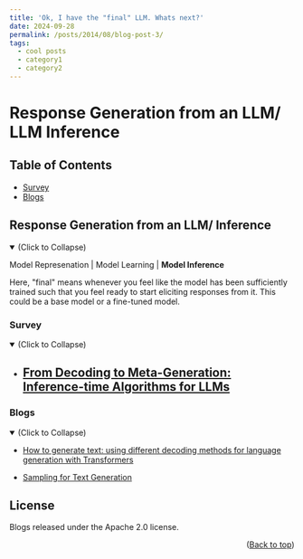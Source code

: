 ```yaml
---
title: 'Ok, I have the "final" LLM. Whats next?'
date: 2024-09-28
permalink: /posts/2014/08/blog-post-3/
tags:
  - cool posts
  - category1
  - category2
---
```


<div id="top"></div>

# Response Generation from an LLM/ LLM Inference 

<!-- <p align="center">
  <img src="./assets/minigrid_hard_exploration.png" alt="minigrid_hard_exploration" width="40%" height="40%" /><br>
  <em style="display: inline-block;">A typical hard-exploration environment: MiniGrid-ObstructedMaze-Full-v0.</em>
</p> -->

## Table of Contents

- [Survey](#Survey)
- [Blogs](#Blogs)
  <!-- - [ICML 2024🔥](#icml-2024)
  - [ICLR 2024](#iclr-2024) -->



## Response Generation from an LLM/ Inference

<details open>
<summary>(Click to Collapse)</summary>

Model Represenation | Model Learning | **Model Inference**

Here, "final" means whenever you feel like the model has been sufficiently trained such that you feel ready to start eliciting responses from it. This could be a base model or a fine-tuned model.

<!-- <center>
<figure>
    <img style="border-radius: 0.3125em;
    box-shadow: 0 2px 4px 0 rgba(34,36,38,.12),0 2px 10px 0 rgba(34,36,38,.08);" 
    src="./assets/erl_taxonomy.png" width=100% height=100%>
    <br>
    <figcaption align = "center"><b>A non-exhaustive, but useful taxonomy of methods in Exploration RL.
    We provide some example methods for each of the different categories, shown in blue area above. </b></figcaption>
</figure>
</center> -->

</details>


<!-- ## Papers

```
format:
- [title](paper link) (presentation type, openreview score [if the score is public])
  - author1, author2, author3, ...
  - Key: key problems and insights
  - ExpEnv: experiment environments
``` -->

### Survey

<details open>
<summary>(Click to Collapse)</summary>

- [From Decoding to Meta-Generation: Inference-time Algorithms for LLMs](https://arxiv.org/abs/2406.16838)
  - 

</details>

### Blogs

<details open>
<summary>(Click to Collapse)</summary>

- [How to generate text: using different decoding methods for language generation with Transformers](https://huggingface.co/blog/how-to-generate)

- [Sampling for Text Generation](https://huyenchip.com/2024/01/16/sampling.html)

</details>

## License
Blogs released under the Apache 2.0 license.

<p align="right">(<a href="#top">Back to top</a>)</p>